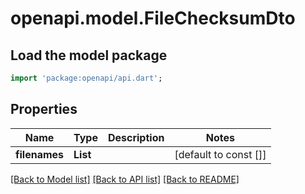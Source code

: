 # openapi.model.FileChecksumDto

## Load the model package
```dart
import 'package:openapi/api.dart';
```

## Properties
Name | Type | Description | Notes
------------ | ------------- | ------------- | -------------
**filenames** | **List<String>** |  | [default to const []]

[[Back to Model list]](../README.md#documentation-for-models) [[Back to API list]](../README.md#documentation-for-api-endpoints) [[Back to README]](../README.md)


